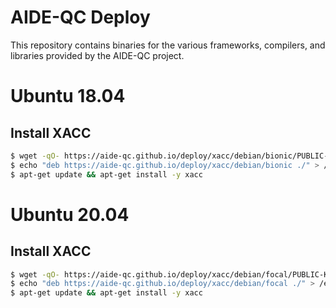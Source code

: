 # AIDE-QC Deploy
This repository contains binaries for the various frameworks, compilers, and libraries 
provided by the AIDE-QC project. 

# Ubuntu 18.04

## Install XACC
```bash
$ wget -qO- https://aide-qc.github.io/deploy/xacc/debian/bionic/PUBLIC-KEY.gpg | apt-key add -
$ echo "deb https://aide-qc.github.io/deploy/xacc/debian/bionic ./" > /etc/apt/sources.list.d/xacc-bionic.list
$ apt-get update && apt-get install -y xacc
```

# Ubuntu 20.04

## Install XACC
```bash
$ wget -qO- https://aide-qc.github.io/deploy/xacc/debian/focal/PUBLIC-KEY.gpg | apt-key add -
$ echo "deb https://aide-qc.github.io/deploy/xacc/debian/focal ./" > /etc/apt/sources.list.d/xacc-focal.list
$ apt-get update && apt-get install -y xacc
```